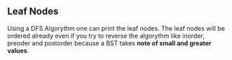 ## Leaf Nodes 
Using a DFS Algorythm one can print the leaf nodes.
The leaf nodes will be ordered already even if you try to reverse the algorythm like inorder, preoder and postorder because a BST takes __note of small and greater values__.